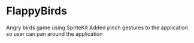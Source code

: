 # FlappyBirds
Angry birds game using SpriteKit
Added pinch gestures to the application so user can pan around the application

